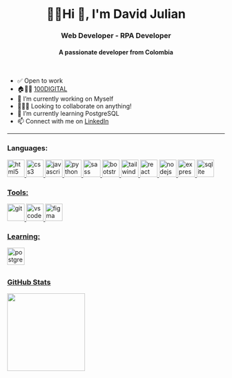 <h1 align="center">👨‍💻Hi 👋, I'm David Julian</h1>
<h3 align="center">Web Developer - RPA Developer</h3>
<h4 align="center">A passionate developer from Colombia</h4></br>

- ✅ Open to work
- 🏠👨‍💻 <a href="https://www.100digital.com.co/">100DIGITAL </a>
- 🔭 I’m currently working on Myself
- 🧑‍🤝‍🧑 Looking to collaborate on anything!
- 🌱 I’m currently learning PostgreSQL
- 📫 Connect with me on <a href="https://www.linkedin.com/in/david-julian-jaramillo-a10a832b/">LinkedIn </a>
<hr>
<h3 align="left">Languages:</h3>
<div>
<p align="left">   
<a href="https://github.com/grifhus">
  <img src="https://cdn.jsdelivr.net/gh/devicons/devicon/icons/html5/html5-original.svg" alt="html5" width="40" height="40"/> 
  <img src="https://cdn.jsdelivr.net/gh/devicons/devicon/icons/css3/css3-original.svg" alt="css3" width="40" height="40"/> 
   <img src="https://cdn.jsdelivr.net/gh/devicons/devicon/icons/javascript/javascript-original.svg" alt="javascript" width="40" height="40"/> 
<img src="https://cdn.jsdelivr.net/gh/devicons/devicon/icons/python/python-original.svg"  alt="python" width="40" height="40" />
  <img src="https://cdn.jsdelivr.net/gh/devicons/devicon/icons/sass/sass-original.svg" alt="sass" width="40" height="40"/> 
  <img src="https://cdn.jsdelivr.net/gh/devicons/devicon/icons/bootstrap/bootstrap-original.svg" alt="bootstrap" width="40" height="40"/> 
  <img src="https://cdn.jsdelivr.net/gh/devicons/devicon/icons/tailwindcss/tailwindcss-plain.svg" alt="tailwindcss" width="40" height="40" />
    <img src="https://cdn.jsdelivr.net/gh/devicons/devicon/icons/react/react-original.svg" alt="react" width="40" height="40"/> 
   <img src="https://cdn.jsdelivr.net/gh/devicons/devicon/icons/nodejs/nodejs-original.svg" alt="nodejs" width="40" height="40" />
  <img src="https://cdn.jsdelivr.net/gh/devicons/devicon/icons/express/express-original.svg"  alt="express" width="40" height="40" />
  <img src="https://cdn.jsdelivr.net/gh/devicons/devicon/icons/sqlite/sqlite-original.svg"   alt="sqlite" width="40" height="40" />


  
          

</div>
  <h3 align="left">Tools:</h3>
  <div>
<p align="left">   
<a href="https://github.com/grifhus">
  <img src="https://cdn.jsdelivr.net/gh/devicons/devicon/icons/git/git-original.svg" alt="git" width="40" height="40"/> 
  <img src="https://cdn.jsdelivr.net/gh/devicons/devicon/icons/vscode/vscode-original.svg" alt="vscode" width="40" height="40"  />
  <img src="https://cdn.jsdelivr.net/gh/devicons/devicon/icons/figma/figma-original.svg" alt="figma" width="40" height="40" />


</div>
  <h3 align="left">Learning:</h3>
    <img src="https://cdn.jsdelivr.net/gh/devicons/devicon/icons/postgresql/postgresql-plain-wordmark.svg" alt="postgresql" width="40" height="40" />

  <a href="https://github.com/grifhus">



  </p>
 </div>
 <h2></h2>

 
  <h3 align="left"> GitHub Stats</h3>
<div>
  <a href="https://github.com/grifhus">
  
  <img height="180em" src="https://github-readme-stats.vercel.app/api/top-langs/?username=grifhus&layout=compact&langs_count=7&theme=radical"/>
</div>


  

<!---
<img height="180em" src="https://github-readme-stats.vercel.app/api?username=grifhus&show_icons=true&theme=radical&include_all_commits=true&count_private=true"/>
grifhus/grifhus is a ✨ special ✨ repository because its `README.md` (this file) appears on your GitHub profile.
You can click the Preview link to take a look at your changes.
--->
